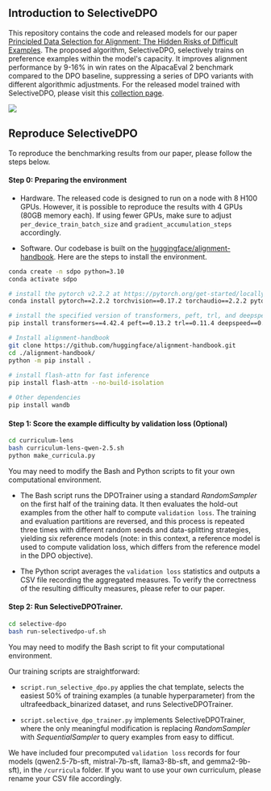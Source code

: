 ## Introduction to SelectiveDPO

This repository contains the code and released models for our paper [Principled Data Selection for Alignment: The Hidden Risks of Difficult Examples](https://arxiv.org/pdf/2502.09650). The proposed algorithm, SelectiveDPO, selectively trains on preference examples within the model's capacity. It improves alignment performance by 9-16% in win rates on the AlpacaEval 2 benchmark compared to the DPO baseline, suppressing a series of DPO variants with different algorithmic adjustments. For the released model trained with SelectiveDPO, please visit this [collection page](https://huggingface.co/collections/glorgao/selectivedpo-676966c5bf01f8eb91a8fb85).

![](selective-dpo-illustration.jpg)

## Reproduce SelectiveDPO
To reproduce the benchmarking results from our paper, please follow the steps below.
#### Step 0: Preparing the environment
- Hardware. The released code is designed to run on a node with 8 H100 GPUs. However, it is possible to reproduce the results with 4 GPUs (80GB memory each). If using fewer GPUs, make sure to adjust `per_device_train_batch_size` and `gradient_accumulation_steps` accordingly.

- Software. Our codebase is built on the [huggingface/alignment-handbook](https://github.com/huggingface/alignment-handbook). Here are the steps to install the environment.

```bash
conda create -n sdpo python=3.10
conda activate sdpo

# install the pytorch v2.2.2 at https://pytorch.org/get-started/locally/. For example, for linux
conda install pytorch==2.2.2 torchvision==0.17.2 torchaudio==2.2.2 pytorch-cuda=12.1 -c pytorch -c nvidia

# install the specified version of transformers, peft, trl, and deepspeed
pip install transformers==4.42.4 peft==0.13.2 trl==0.11.4 deepspeed==0.14.4 

# Install alignment-handbook
git clone https://github.com/huggingface/alignment-handbook.git
cd ./alignment-handbook/
python -m pip install .
 
# install flash-attn for fast inference 
pip install flash-attn --no-build-isolation

# Other dependencies
pip install wandb
```

#### Step 1: Score the example difficulty by validation loss (Optional)
```bash
cd curriculum-lens 
bash curriculum-lens-qwen-2.5.sh
python make_curricula.py 
```
You may need to modify the Bash and Python scripts to fit your own computational environment.


- The Bash script runs the DPOTrainer using a standard *RandomSampler* on the first half of the training data. It then evaluates the hold-out examples from the other half to compute `validation loss`. The training and evaluation partitions are reversed, and this process is repeated three times with different random seeds and data-splitting strategies, yielding six reference models (note: in this context, a reference model is used to compute validation loss, which differs from the reference model in the DPO objective).

- The Python script averages the `validation loss` statistics and outputs a CSV file recording the aggregated measures. To verify the correctness of the resulting difficulty measures, please refer to our paper.



#### Step 2: Run SelectiveDPOTrainer.
```bash
cd selective-dpo 
bash run-selectivedpo-uf.sh
```
You may need to modify the Bash script to fit your computational environment.

Our training scripts are straightforward:

- `script.run_selective_dpo.py` applies the chat template, selects the easiest 50% of training examples (a tunable hyperparameter) from the ultrafeedback_binarized dataset, and runs SelectiveDPOTrainer.

- `script.selective_dpo_trainer.py` implements SelectiveDPOTrainer, where the only meaningful modification is replacing *RandomSampler* with *SequentialSampler* to query examples from easy to difficut.

We have included four precomputed `validation loss` records for four models (qwen2.5-7b-sft, mistral-7b-sft, llama3-8b-sft, and gemma2-9b-sft), in the `/curricula` folder. If you want to use your own curriculum, please rename your CSV file accordingly.
